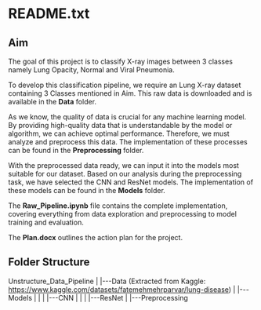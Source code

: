 # README.txt

## Aim
The goal of this project is to classify X-ray images between 3 classes namely Lung Opacity, Normal and Viral Pneumonia.

To develop this classification pipeline, we require an Lung X-ray dataset containing 3 Classes mentioned in Aim. This raw data is downloaded and is available in the **Data** folder.

As we know, the quality of data is crucial for any machine learning model. By providing high-quality data that is understandable by the model or algorithm, we can achieve optimal performance. Therefore, we must analyze and preprocess this data. The implementation of these processes can be found in the **Preprocessing** folder.

With the preprocessed data ready, we can input it into the models most suitable for our dataset. Based on our analysis during the preprocessing task, we have selected the CNN and ResNet models. The implementation of these models can be found in the **Models** folder.

The **Raw_Pipeline.ipynb** file contains the complete implementation, covering everything from data exploration and preprocessing to model training and evaluation.

The **Plan.docx** outlines the action plan for the project.

## Folder Structure

Unstructure_Data_Pipeline
 |
 |---Data (Extracted from Kaggle: https://www.kaggle.com/datasets/fatemehmehrparvar/lung-disease)
 |
 |---Models
 |     |
 |     |---CNN
 |     |
 |     |---ResNet
 |
 |---Preprocessing
